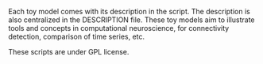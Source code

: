 Each toy model comes with its description in the script. The description is also centralized in the DESCRIPTION file.
These toy models aim to illustrate tools and concepts in computational neuroscience, for connectivity detection, comparison of time series, etc. 

These scripts are under GPL license.
